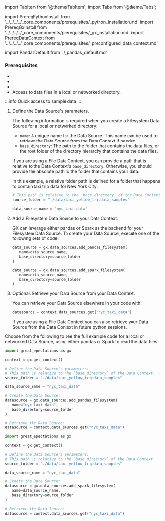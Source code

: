 import TabItem from '@theme/TabItem';
import Tabs from '@theme/Tabs';

import PrereqPythonInstall from '../../../../_core_components/prerequisites/_python_installation.md'
import PrereqGxInstall from '../../../../_core_components/prerequisites/_gx_installation.md'
import PrereqDataContext from '../../../../_core_components/prerequisites/_preconfigured_data_context.md'

import PandasDefault from './_pandas_default.md'

### Prerequisites
- <PrereqPythonInstall/>
- <PrereqGxInstall/>
- <PrereqDataContext/>
- Access to data files in a local or networked directory.

:::info Quick access  to sample data
<PandasDefault/>
:::

<Tabs>

<TabItem value="procedure" label="Procedure">

1. Define the Data Source's parameters.

   The following information is required when you create a Filesystem Data Source for a local or networked directory:

   - `name`: A unique name for the Data Source.  This name can be used to retrieve the Data Source from the Data Context if needed.
   - `base_directory`: The path to the folder that contains the data files, or the root folder of the directory hierarchy that contains the data files.
   
   If you are using a File Data Context, you can provide a path that is relative to the Data Context's `base_directory`.  Otherwise, you should provide the absolute path to the folder that contains your data.

   In this example, a relative folder path is defined for a folder that happens to contain taxi trip data for New York City:

   ```python title="Python"
   # This path is relative to the `base_directory` of the Data Context.
   source_folder = "./data/taxi_yellow_tripdata_samples"

   data_source_name = "nyc_taxi_data"
   ```

2. Add a Filesystem Data Source to your Data Context.

   GX can leverage either pandas or Spark as the backend for your Filesystem Data Source.  To create your Data Source, execute one of the following sets of code:
 
   <Tabs queryString="data_source_type" groupId="data_source_type" defaultValue='pandas_filesystem'>

   <TabItem value="pandas_filesystem" label="pandas">

   ```python title="Python"
   data_source = gx.data_sources.add_pandas_filesystem(
      name=data_source_name,
      base_directory=source_folder
   )
   ```

   </TabItem>

   <TabItem value="spark" label="Spark">

   ```python title="Python"
   data_source = gx.data_sources.add_spark_filesystem(
      name=data_source_name,
      base_directory=source_folder
   )
   ```

   </TabItem>

   </Tabs>

5. Optional. Retrieve your Data Source from your Data Context.

   You can retrieve your Data Source elsewhere in your code with:

   ```python title="Python"
   datasource = context.data_sources.get("nyc_taxi_data")
   ```

   If you are using a File Data Context you can also retrieve your Data Source from the Data Context in future python sessions.

</TabItem>

<TabItem value="sample_code" label="Sample code">

   Choose from the following to see the full example code for a local or networked Data Source, using either pandas or Spark to read the data files:

   <Tabs queryString="data_source_type" groupId="data_source_type" defaultValue='pandas_filesystem'>

   <TabItem value="pandas_filesystem" label="pandas example">

   ```python title="Python"
   import great_epectations as gx

   context = gx.get_context()

   # Define the Data Source's parameters:
   # This path is relative to the `base_directory` of the Data Context.
   source_folder = "./data/taxi_yellow_tripdata_samples"

   data_source_name = "nyc_taxi_data"
   
   # Create the Data Source:
   datasource = gx.data_sources.add_pandas_filesystem(
      name="nyc_taxi_data",
      base_directory=source_folder
   )
   
   # Retrieve the Data Source:
   datasource = context.data_sources.get("nyc_taxi_data")
   ```

   </TabItem>

   <TabItem value="spark" label="Spark example">

   ```python title="Python"
   import great_epectations as gx

   context = gx.get_context()

   # Define the Data Source's parameters:
   # This path is relative to the `base_directory` of the Data Context.
   source_folder = "./data/taxi_yellow_tripdata_samples"
   
   data_source_name = "nyc_taxi_data"
   
   # Create the Data Source:
   datasource = gx.data_sources.add_spark_filesystem(
      name=data_source_name,
      base_directory=source_folder
   )

   # Retrieve the Data Source:
   datasource = context.data_sources.get("nyc_taxi_data")
   ```

   </TabItem>

   </Tabs>

</TabItem>

</Tabs>

